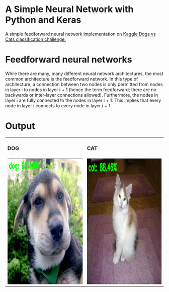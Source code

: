 # A Simple Neural Network with Python and Keras

A simple feedforward neural network implementation on <a href="https://www.kaggle.com/c/dogs-vs-cats/data"> Kaggle Dogs vs Cats classification challenge.</a>

# Feedforward neural networks
While there are many, many different neural network architectures, the most common architecture is the feedforward network. In this type of architecture, a connection between two nodes is only permitted from nodes in layer i to nodes in layer i + 1 (hence the term feedforward; there are no backwards or inter-layer connections allowed).
Furthermore, the nodes in layer i are fully connected to the nodes in layer i + 1. This implies that every node in layer i connects to every node in layer i + 1.

# Output

<table>
  <tr>
     <td> <h3>DOG</h3> </td>
     <td> <h3>CAT</h3> </td>
  </tr>
  <tr>
    <td> <img src="dog_predicted.png"  alt="1" width = 600px height = 400px ></td>
    <td><img src="cat_predicted.png" alt="2" width = 600px height = 400px></td>
   </tr> 
</table>
